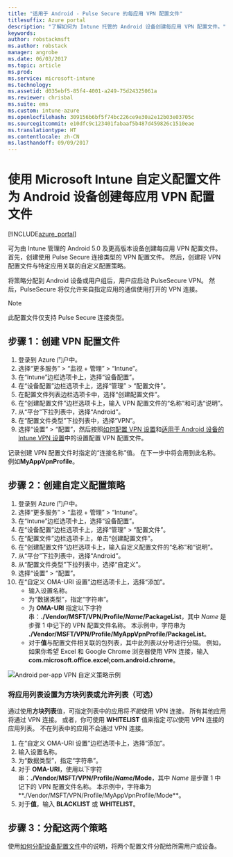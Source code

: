 ```yaml
---
title: "适用于 Android - Pulse Secure 的每应用 VPN 配置文件"
titlesuffix: Azure portal
description: "了解如何为 Intune 托管的 Android 设备创建每应用 VPN 配置文件。"
keywords: 
author: robstackmsft
ms.author: robstack
manager: angrobe
ms.date: 06/03/2017
ms.topic: article
ms.prod: 
ms.service: microsoft-intune
ms.technology: 
ms.assetid: d035ebf5-85f4-4001-a249-75d24325061a
ms.reviewer: chrisbal
ms.suite: ems
ms.custom: intune-azure
ms.openlocfilehash: 309156b6bf5f74bc226ce9e30a2e12b03e03705c
ms.sourcegitcommit: e10dfc9c123401fabaaf5b487d459826c1510eae
ms.translationtype: HT
ms.contentlocale: zh-CN
ms.lasthandoff: 09/09/2017
---
```

# <a name="use-a-microsoft-intune-custom-profile-to-create-a-per-app-vpn-profile-for-android-devices"></a>使用 Microsoft Intune 自定义配置文件为 Android 设备创建每应用 VPN 配置文件

[!INCLUDE[azure_portal](./includes/azure_portal.md)]

可为由 Intune 管理的 Android 5.0 及更高版本设备创建每应用 VPN 配置文件。 首先，创建使用 Pulse Secure 连接类型的 VPN 配置文件。 然后，创建将 VPN 配置文件与特定应用关联的自定义配置策略。

将策略分配到 Android 设备或用户组后，用户应启动 PulseSecure VPN。 然后，PulseSecure 将仅允许来自指定应用的通信使用打开的 VPN 连接。

> [!NOTE]
>
> 此配置文件仅支持 Pulse Secure 连接类型。


## <a name="step-1-create-a-vpn-profile"></a>步骤 1：创建 VPN 配置文件


1. 登录到 Azure 门户中。
2. 选择“更多服务” > “监视 + 管理” > “Intune”。
3. 在“Intune”边栏选项卡上，选择“设备配置”。
2. 在“设备配置”边栏选项卡上，选择“管理” > “配置文件”。
2. 在配置文件列表边栏选项卡中，选择“创建配置文件”。
3. 在“创建配置文件”边栏选项卡上，输入 VPN 配置文件的“名称”和可选“说明”。
4. 从“平台”下拉列表中，选择“Android”。
5. 在“配置文件类型”下拉列表中，选择“VPN”。
3. 选择“设置”  > “配置”，然后按照[如何配置 VPN 设置](vpn-settings-configure.md)和[适用于 Android 设备的 Intune VPN 设置](vpn-settings-android.md)中的设置配置 VPN 配置文件。

记录创建 VPN 配置文件时指定的“连接名称”值。 在下一步中将会用到此名称。 例如**MyAppVpnProfile**。

## <a name="step-2-create-a-custom-configuration-policy"></a>步骤 2：创建自定义配置策略

1. 登录到 Azure 门户中。
2. 选择“更多服务” > “监视 + 管理” > “Intune”。
3. 在“Intune”边栏选项卡上，选择“设备配置”。
2. 在“设备配置”边栏选项卡上，选择“管理” > “配置文件”。
3. 在“配置文件”边栏选项卡上，单击“创建配置文件”。
4. 在“创建配置文件”边栏选项卡上，输入自定义配置文件的“名称”和“说明”。
5. 从“平台”下拉列表中，选择“Android”。
6. 从“配置文件类型”下拉列表中，选择“自定义”。
7. 选择“设置” > “配置”。
3. 在“自定义 OMA-URI 设置”边栏选项卡上，选择“添加”。
    - 输入设置名称。
    - 为“数据类型”，指定“字符串”。
    - 为 **OMA-URI** 指定以下字符串：**./Vendor/MSFT/VPN/Profile/*Name*/PackageList**，其中 *Name* 是步骤 1 中记下的 VPN 配置文件名称。 本示例中，字符串为 **./Vendor/MSFT/VPN/Profile/MyAppVpnProfile/PackageList**。
    - 对于**值**与配置文件相关联的包列表，其中此列表以分号进行分隔。 例如，如果你希望 Excel 和 Google Chrome 浏览器使用 VPN 连接，输入 **com.microsoft.office.excel;com.android.chrome**。

![Android per-app VPN 自定义策略示例](./media/android_per_app_vpn_oma_uri.png)

### <a name="set-your-app-list-to-blacklist-or-whitelist-optional"></a>将应用列表设置为方块列表或允许列表（可选）
  通过使用**方块列表**值，可指定列表中的应用将*不能*使用 VPN 连接。 所有其他应用将通过 VPN 连接。
或者，你可使用 **WHITELIST** 值来指定*可以*使用 VPN 连接的应用列表。 不在列表中的应用不会通过 VPN 连接。
  1.    在“自定义 OMA-URI 设置”边栏选项卡上，选择“添加”。
  2.    输入设置名称。
  3.    为“数据类型”，指定“字符串”。
  4.    对于 **OMA-URI**，使用以下字符串：**./Vendor/MSFT/VPN/Profile/*Name*/Mode**，其中 *Name* 是步骤 1 中记下的 VPN 配置文件名称。 本示例中，字符串为**./Vendor/MSFT/VPN/Profile/MyAppVpnProfile/Mode**。
  5.    对于**值**，输入 **BLACKLIST** 或 **WHITELIST**。



## <a name="step-3-assign-both-policies"></a>步骤 3：分配这两个策略

使用[如何分配设备配置文件](device-profile-assign.md)中的说明，将两个配置文件分配给所需用户或设备。
